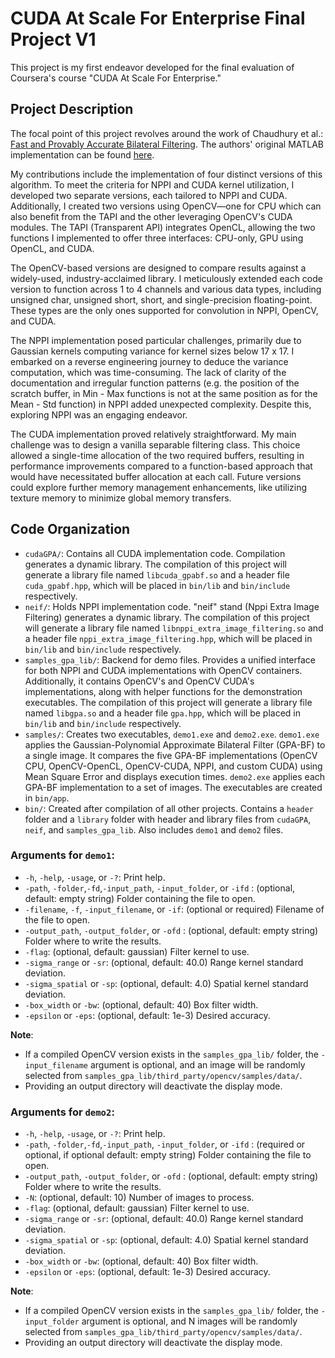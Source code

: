 # CUDA At Scale For Enterprise Final Project V1
This project is my first endeavor developed for the final evaluation of Coursera's course "CUDA At Scale For Enterprise."

## Project Description

The focal point of this project revolves around the work of Chaudhury et al.: [Fast and Provably Accurate Bilateral Filtering](https://paperswithcode.com/paper/fast-and-provably-accurate-bilateral/review/). The authors' original MATLAB implementation can be found [here](https://www.mathworks.com/matlabcentral/fileexchange/56158-fast-and-accurate-bilateral-filtering).

My contributions include the implementation of four distinct versions of this algorithm. To meet the criteria for NPPI and CUDA kernel utilization, I developed two separate versions, each tailored to NPPI and CUDA. Additionally, I created two versions using OpenCV—one for CPU which can also benefit from the TAPI and the other leveraging OpenCV's CUDA modules. The TAPI (Transparent API) integrates OpenCL, allowing the two functions I implemented to offer three interfaces: CPU-only, GPU using OpenCL, and CUDA.

The OpenCV-based versions are designed to compare results against a widely-used, industry-acclaimed library. I meticulously extended each code version to function across 1 to 4 channels and various data types, including unsigned char, unsigned short, short, and single-precision floating-point. These types are the only ones supported for convolution in NPPI, OpenCV, and CUDA.

The NPPI implementation posed particular challenges, primarily due to Gaussian kernels computing variance for kernel sizes below 17 x 17. I embarked on a reverse engineering journey to deduce the variance computation, which was time-consuming. The lack of clarity of the documentation and irregular function patterns (e.g. the position of the scratch buffer, in Min - Max functions is not at the same position as for the Mean - Std function) in NPPI added unexpected complexity. Despite this, exploring NPPI was an engaging endeavor.

The CUDA implementation proved relatively straightforward. My main challenge was to design a vanilla separable filtering class. This choice allowed a single-time allocation of the two required buffers, resulting in performance improvements compared to a function-based approach that would have necessitated buffer allocation at each call. Future versions could explore further memory management enhancements, like utilizing texture memory to minimize global memory transfers.



## Code Organization

- `cudaGPA/`: Contains all CUDA implementation code. Compilation generates a dynamic library. The compilation of this project will generate a library file named `libcuda_gpabf.so`  and a header file `cuda_gpabf.hpp`, which will be placed in `bin/lib` and `bin/include` respectively.
- `neif/`: Holds NPPI implementation code. "neif" stand (Nppi Extra Image Filtering) generates a dynamic library. The compilation of this project will generate a library file named `libnppi_extra_image_filtering.so`  and a header file `nppi_extra_image_filtering.hpp`, which will be placed in `bin/lib` and `bin/include` respectively.
- `samples_gpa_lib/`: Backend for demo files. Provides a unified interface for both NPPI and CUDA implementations with OpenCV containers. Additionally, it contains OpenCV's and OpenCV CUDA's implementations, along with helper functions for the demonstration executables. The compilation of this project will generate a library file named `libgpa.so`  and a header file `gpa.hpp`, which will be placed in `bin/lib` and `bin/include` respectively.
- `samples/`: Creates two executables, `demo1.exe` and `demo2.exe`. `demo1.exe` applies the Gaussian-Polynomial Approximate Bilateral Filter (GPA-BF) to a single image. It compares the five GPA-BF implementations (OpenCV CPU, OpenCV-OpenCL, OpenCV-CUDA, NPPI, and custom CUDA) using Mean Square Error and displays execution times. `demo2.exe` applies each GPA-BF implementation to a set of images. The executables are created in `bin/app`.
- `bin/`: Created after compilation of all other projects. Contains a `header` folder and a `library` folder with header and library files from `cudaGPA`, `neif`, and `samples_gpa_lib`. Also includes `demo1` and `demo2` files.

### Arguments for `demo1`:
- `-h`, `-help`, `-usage`, or `-?`: Print help.
- `-path`, `-folder`,`-fd`,`-input_path`, `-input_folder`, or `-ifd` : (optional, default: empty string) Folder containing the file to open.
- `-filename`, `-f`, `-input_filename`, or `-if`: (optional or required) Filename of the file to open.
- `-output_path`, `-output_folder`, or `-ofd` : (optional, default: empty string) Folder where to write the results.
- `-flag`: (optional, default: gaussian) Filter kernel to use.
- `-sigma_range` or `-sr`: (optional, default: 40.0) Range kernel standard deviation.
- `-sigma_spatial` or `-sp`: (optional, default: 4.0) Spatial kernel standard deviation.
- `-box_width` or `-bw`: (optional, default: 40) Box filter width.
- `-epsilon` or `-eps`: (optional, default: 1e-3) Desired accuracy.

**Note**:
- If a compiled OpenCV version exists in the `samples_gpa_lib/` folder, the `-input_filename` argument is optional, and an image will be randomly selected from `samples_gpa_lib/third_party/opencv/samples/data/`.
- Providing an output directory will deactivate the display mode.

### Arguments for `demo2`:
- `-h`, `-help`, `-usage`, or `-?`: Print help.
- `-path`, `-folder`,`-fd`,`-input_path`, `-input_folder`, or `-ifd` : (required or optional, if optional default: empty string) Folder containing the file to open.
- `-output_path`, `-output_folder`, or `-ofd` : (optional, default: empty string) Folder where to write the results.
- `-N`: (optional, default: 10) Number of images to process.
- `-flag`: (optional, default: gaussian) Filter kernel to use.
- `-sigma_range` or `-sr`: (optional, default: 40.0) Range kernel standard deviation.
- `-sigma_spatial` or `-sp`: (optional, default: 4.0) Spatial kernel standard deviation.
- `-box_width` or `-bw`: (optional, default: 40) Box filter width.
- `-epsilon` or `-eps`: (optional, default: 1e-3) Desired accuracy.

**Note**:
- If a compiled OpenCV version exists in the `samples_gpa_lib/` folder, the `-input_folder` argument is optional, and N images will be randomly selected from `samples_gpa_lib/third_party/opencv/samples/data/`.
- Providing an output directory will deactivate the display mode.

